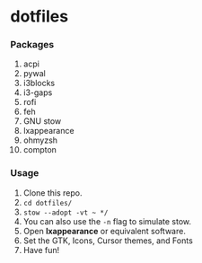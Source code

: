 # dotfiles

### Packages
1. acpi
2. pywal
3. i3blocks
4. i3-gaps
5. rofi
6. feh
7. GNU stow
8. lxappearance
9. ohmyzsh
10. compton

### Usage
1. Clone this repo.
2. `cd dotfiles/`
3. `stow --adopt -vt ~ */`
4. You can also use the `-n` flag to simulate stow.
5. Open **lxappearance** or equivalent software.
6. Set the GTK, Icons, Cursor themes, and Fonts
7. Have fun!
